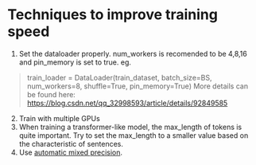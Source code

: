 # Techniques to improve training speed
1. Set the dataloader properly. num_workers is recomended to be 4,8,16 and pin_memory is set to true. eg. 
> train_loader = DataLoader(train_dataset, batch_size=BS, num_workers=8, shuffle=True, pin_memory=True)
More details can be found here: https://blog.csdn.net/qq_32998593/article/details/92849585
2. Train with multiple GPUs
3. When training a transformer-like model, the max_length of tokens is quite important. Try to set the max_length to a smaller value based on the characteristic of sentences.
4. Use [automatic mixed precision](https://pytorch.org/tutorials/recipes/recipes/amp_recipe.html).
